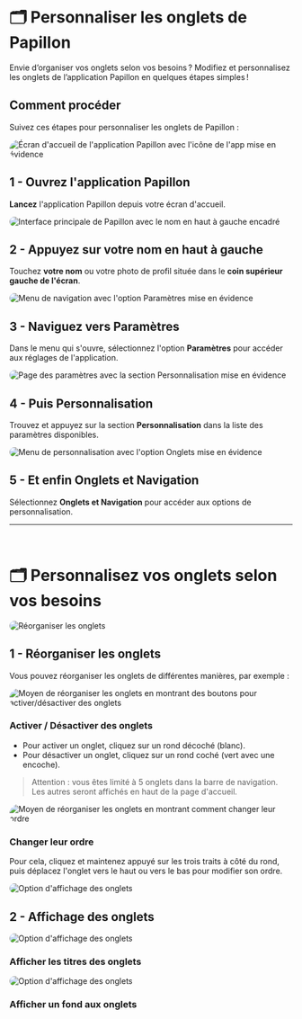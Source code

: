 # 🗂️ Personnaliser les onglets de Papillon

Envie d’organiser vos onglets selon vos besoins ? Modifiez et personnalisez les onglets de l’application Papillon en quelques étapes simples !

## Comment procéder

Suivez ces étapes pour personnaliser les onglets de Papillon :

<img src="/articles/assets/313104/1.png" alt="Écran d'accueil de l'application Papillon avec l'icône de l'app mise en évidence" style="border-radius: 42px; max-width: 100%; height: auto;">

## 1 - **Ouvrez** l'application Papillon

**Lancez** l'application Papillon depuis votre écran d'accueil.

<img src="/articles/assets/313104/2.png" alt="Interface principale de Papillon avec le nom en haut à gauche encadré" style="border-radius: 42px; max-width: 100%; height: auto;">

## 2 - Appuyez sur **votre nom** en haut à gauche

Touchez **votre nom** ou votre photo de profil située dans le **coin supérieur gauche de l'écran**.

<img src="/articles/assets/313104/3.png" alt="Menu de navigation avec l'option Paramètres mise en évidence" style="border-radius: 42px; max-width: 100%; height: auto;">

## 3 - Naviguez vers **Paramètres**

Dans le menu qui s'ouvre, sélectionnez l'option **Paramètres** pour accéder aux réglages de l'application.

<img src="/articles/assets/313104/4.png" alt="Page des paramètres avec la section Personnalisation mise en évidence" style="border-radius: 42px; max-width: 100%; height: auto;">

## 4 - Puis **Personnalisation**

Trouvez et appuyez sur la section **Personnalisation** dans la liste des paramètres disponibles.

<img src="/articles/assets/313104/5.png" alt="Menu de personnalisation avec l'option Onglets mise en évidence" style="border-radius: 42px; max-width: 100%; height: auto;">

## 5 - Et enfin **Onglets et Navigation**

Sélectionnez **Onglets et Navigation** pour accéder aux options de personnalisation.

---
‎ 

# 🗂️ Personnalisez vos onglets selon vos besoins

<img src="/articles/assets/313104/21.png" alt="Réorganiser les onglets" style="border-radius: 42px; max-width: 100%; height: auto;">

## 1 - Réorganiser les onglets

Vous pouvez réorganiser les onglets de différentes manières, par exemple :

<img src="/articles/assets/313104/22.png" alt="Moyen de réorganiser les onglets en montrant des boutons pour activer/désactiver des onglets" style="border-radius: 42px; max-width: 100%; height: auto;">

### Activer / Désactiver des onglets

- Pour activer un onglet, cliquez sur un rond décoché (blanc).
- Pour désactiver un onglet, cliquez sur un rond coché (vert avec une encoche).

> Attention : vous êtes limité à 5 onglets dans la barre de navigation. Les autres seront affichés en haut de la page d'accueil.

<img src="/articles/assets/313104/23.png" alt="Moyen de réorganiser les onglets en montrant comment changer leur ordre" style="border-radius: 42px; max-width: 100%; height: auto;">

### Changer leur ordre

Pour cela, cliquez et maintenez appuyé sur les trois traits à côté du rond, puis déplacez l'onglet vers le haut ou vers le bas pour modifier son ordre.

<img src="/articles/assets/313104/24.png" alt="Option d'affichage des onglets" style="border-radius: 42px; max-width: 100%; height: auto;">

## 2 - Affichage des onglets

<img src="/articles/assets/313104/25.png" alt="Option d'affichage des onglets" style="border-radius: 42px; max-width: 100%; height: auto;">

### Afficher les titres des onglets

<img src="/articles/assets/313104/26.png" alt="Option d'affichage des onglets" style="border-radius: 42px; max-width: 100%; height: auto;">

### Afficher un fond aux onglets
